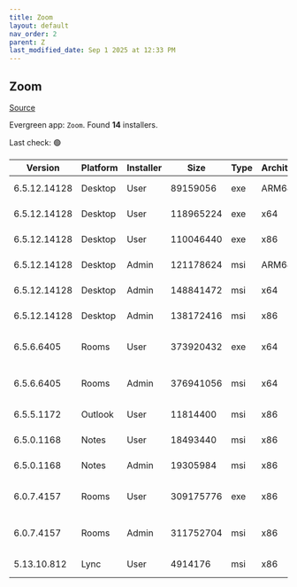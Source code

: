 ```yaml
---
title: Zoom
layout: default
nav_order: 2
parent: Z
last_modified_date: Sep 1 2025 at 12:33 PM
---
```


## Zoom

[Source](https://zoom.us/download)

Evergreen app: `Zoom`. Found **14** installers.

Last check: 🟢

| Version      | Platform | Installer | Size      | Type | Architecture | URI                                                                                                                                          |
| ------------ | -------- | --------- | --------- | ---- | ------------ | -------------------------------------------------------------------------------------------------------------------------------------------- |
| 6.5.12.14128 | Desktop  | User      | 89159056  | exe  | ARM64        | [https://cdn.zoom.us/prod/6.5.12.14128/arm64/ZoomInstallerFull.exe](https://cdn.zoom.us/prod/6.5.12.14128/arm64/ZoomInstallerFull.exe)       |
| 6.5.12.14128 | Desktop  | User      | 118965224 | exe  | x64          | [https://cdn.zoom.us/prod/6.5.12.14128/x64/ZoomInstallerFull.exe](https://cdn.zoom.us/prod/6.5.12.14128/x64/ZoomInstallerFull.exe)           |
| 6.5.12.14128 | Desktop  | User      | 110046440 | exe  | x86          | [https://cdn.zoom.us/prod/6.5.12.14128/ZoomInstallerFull.exe](https://cdn.zoom.us/prod/6.5.12.14128/ZoomInstallerFull.exe)                   |
| 6.5.12.14128 | Desktop  | Admin     | 121178624 | msi  | ARM64        | [https://cdn.zoom.us/prod/6.5.12.14128/arm64/ZoomInstallerFull.msi](https://cdn.zoom.us/prod/6.5.12.14128/arm64/ZoomInstallerFull.msi)       |
| 6.5.12.14128 | Desktop  | Admin     | 148841472 | msi  | x64          | [https://cdn.zoom.us/prod/6.5.12.14128/x64/ZoomInstallerFull.msi](https://cdn.zoom.us/prod/6.5.12.14128/x64/ZoomInstallerFull.msi)           |
| 6.5.12.14128 | Desktop  | Admin     | 138172416 | msi  | x86          | [https://cdn.zoom.us/prod/6.5.12.14128/ZoomInstallerFull.msi](https://cdn.zoom.us/prod/6.5.12.14128/ZoomInstallerFull.msi)                   |
| 6.5.6.6405   | Rooms    | User      | 373920432 | exe  | x64          | [https://cdn.zoom.us/prod/6.5.6.6405/x64/zoomrooms-6.5.6.6405-x64.exe](https://cdn.zoom.us/prod/6.5.6.6405/x64/zoomrooms-6.5.6.6405-x64.exe) |
| 6.5.6.6405   | Rooms    | Admin     | 376941056 | msi  | x64          | [https://cdn.zoom.us/prod/6.5.6.6405/x64/zoomrooms-6.5.6.6405-x64.msi](https://cdn.zoom.us/prod/6.5.6.6405/x64/zoomrooms-6.5.6.6405-x64.msi) |
| 6.5.5.1172   | Outlook  | User      | 11814400  | msi  | x86          | [https://cdn.zoom.us/prod/6.5.5.1172/ZoomOutlookPluginSetup.msi](https://cdn.zoom.us/prod/6.5.5.1172/ZoomOutlookPluginSetup.msi)             |
| 6.5.0.1168   | Notes    | User      | 18493440  | msi  | x86          | [https://cdn.zoom.us/prod/6.5.0.1168/ZoomNotesPluginSetup.msi](https://cdn.zoom.us/prod/6.5.0.1168/ZoomNotesPluginSetup.msi)                 |
| 6.5.0.1168   | Notes    | Admin     | 19305984  | msi  | x86          | [https://cdn.zoom.us/prod/6.5.0.1168/ZoomNotesPluginAdminTool.msi](https://cdn.zoom.us/prod/6.5.0.1168/ZoomNotesPluginAdminTool.msi)         |
| 6.0.7.4157   | Rooms    | User      | 309175776 | exe  | x86          | [https://cdn.zoom.us/prod/6.0.7.4157/zoomrooms-6.0.7.4157-x86.exe](https://cdn.zoom.us/prod/6.0.7.4157/zoomrooms-6.0.7.4157-x86.exe)         |
| 6.0.7.4157   | Rooms    | Admin     | 311752704 | msi  | x86          | [https://cdn.zoom.us/prod/6.0.7.4157/zoomrooms-6.0.7.4157-x86.msi](https://cdn.zoom.us/prod/6.0.7.4157/zoomrooms-6.0.7.4157-x86.msi)         |
| 5.13.10.812  | Lync     | User      | 4914176   | msi  | x86          | [https://cdn.zoom.us/prod/5.13.10.812/ZoomLyncPluginSetup.msi](https://cdn.zoom.us/prod/5.13.10.812/ZoomLyncPluginSetup.msi)                 |

